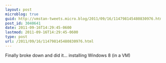 ```yaml
---
layout: post
microblog: true
guid: http://vmstan-tweets.micro.blog/2011/09/16/114798145480830976.html
post_id: 3040641
date: 2011-09-16T14:29:45-0600
lastmod: 2011-09-16T14:29:45-0600
type: post
url: /2011/09/16/114798145480830976.html
---
```

Finally broke down and did it… installing Windows 8 (in a VM)
